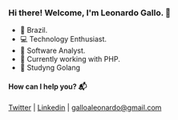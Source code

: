 ### Hi there! Welcome, I'm Leonardo Gallo. 👋

- :pushpin: Brazil.
- :computer: Technology Enthusiast.
- :rocket: Software Analyst.
- :elephant: Currently working with PHP.
- :open_book: Studyng Golang

#### How can I help you? :mailbox_with_mail:
[Twitter](https://twitter.com/galloaleonardo) | [Linkedin](https://www.linkedin.com/in/galloaleonardo/) | galloaleonardo@gmail.com
